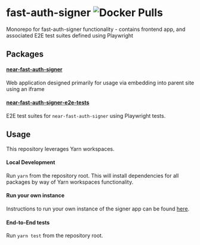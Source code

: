 # fast-auth-signer ![Docker Pulls](https://img.shields.io/docker/pulls/nearprotocol/fast-auth-sdk-frontend?link=https%3A%2F%2Fhub.docker.com%2Fr%2Fnearprotocol%2Ffast-auth-sdk-frontend)
Monorepo for fast-auth-signer functionality - contains frontend app, and associated E2E test suites defined using Playwright

## Packages
#### [near-fast-auth-signer](./packages/near-fast-auth-signer/README.md)
Web application designed primarily for usage via embedding into parent site using an iframe 
#### [near-fast-auth-signer-e2e-tests](./packages/near-fast-auth-signer-e2e-tests/README.md)
E2E test suites for `near-fast-auth-signer` using Playwright tests.

## Usage
This repository leverages Yarn workspaces.  

#### Local Development
Run `yarn` from the repository root. This will install dependencies for all packages by way of Yarn workspaces functionality.
#### Run your own instance
Instructions to run your own instance of the signer app can be found [here](https://docs.near.org/tools/fastauth-sdk#setting-up-the-frontend).
#### End-to-End tests
Run `yarn test` from the repository root.
